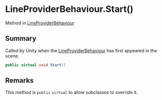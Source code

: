 # LineProviderBehaviour.Start()

Method in [LineProviderBehaviour](/docs/api/csharp/yarn.unity.lineproviderbehaviour.md)

## Summary


Called by Unity when the  <a href="yarn.unity.lineproviderbehaviour.md">LineProviderBehaviour</a> 
has first appeared in the scene.


```csharp
public virtual void Start()
```

## Remarks


This method is  <code>public</code> <code>virtual</code>  to allow subclasses to override it.


